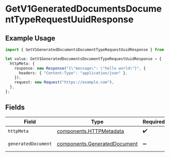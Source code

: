 # GetV1GeneratedDocumentsDocumentTypeRequestUuidResponse

## Example Usage

```typescript
import { GetV1GeneratedDocumentsDocumentTypeRequestUuidResponse } from "@gusto/embedded-api/models/operations/getv1generateddocumentsdocumenttyperequestuuid.js";

let value: GetV1GeneratedDocumentsDocumentTypeRequestUuidResponse = {
  httpMeta: {
    response: new Response("{\"message\": \"hello world\"}", {
      headers: { "Content-Type": "application/json" },
    }),
    request: new Request("https://example.com"),
  },
};
```

## Fields

| Field                                                                        | Type                                                                         | Required                                                                     | Description                                                                  |
| ---------------------------------------------------------------------------- | ---------------------------------------------------------------------------- | ---------------------------------------------------------------------------- | ---------------------------------------------------------------------------- |
| `httpMeta`                                                                   | [components.HTTPMetadata](../../models/components/httpmetadata.md)           | :heavy_check_mark:                                                           | N/A                                                                          |
| `generatedDocument`                                                          | [components.GeneratedDocument](../../models/components/generateddocument.md) | :heavy_minus_sign:                                                           | Example response                                                             |